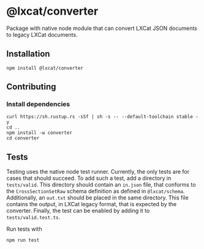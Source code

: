 <!--
SPDX-FileCopyrightText: LXCat team

SPDX-License-Identifier: Apache-2.0
-->

# @lxcat/converter

Package with native node module that can convert LXCat JSON documents to legacy
LXCat documents.

## Installation

```shell
npm install @lxcat/converter
```

## Contributing

### Install dependencies
```shell
curl https://sh.rustup.rs -sSf | sh -s -- --default-toolchain stable -y
cd ..
npm install -w converter
cd converter
```

## Tests

Testing uses the native node test runner. Currently, the only tests are for
cases that should succeed. To add such a test, add a directory in
`tests/valid`. This directory should contain an `in.json` file, that conforms
to the `CrossSectionSetRaw` schema definition as defined in `@lxcat/schema`.
Additionally, an `out.txt` should be placed in the same directory. This file
contains the output, in LXCat legacy format, that is expected by the converter.
Finally, the test can be enabled by adding it to `tests/valid.test.ts`.

Run tests with

```shell
npm run test
```
